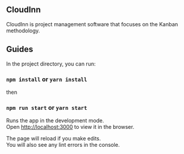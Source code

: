 ## CloudInn

CloudInn is project management software that focuses on the Kanban methodology.

## Guides

In the project directory, you can run:

### `npm install` or `yarn install`

then

### `npm run start` or `yarn start`

Runs the app in the development mode.<br>
Open [http://localhost:3000](http://localhost:3000) to view it in the browser.

The page will reload if you make edits.<br>
You will also see any lint errors in the console.

